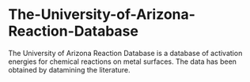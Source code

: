 # The-University-of-Arizona-Reaction-Database
The University of Arizona Reaction Database is a database of activation energies for chemical reactions on metal surfaces. The data has been obtained by datamining the literature. 
